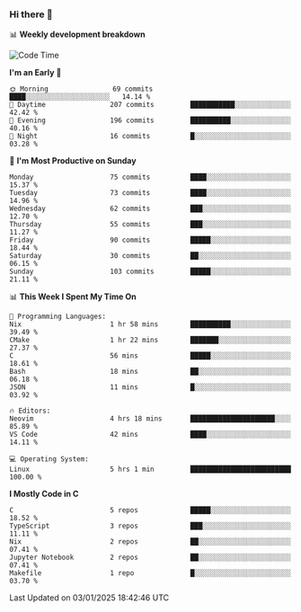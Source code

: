 ### Hi there 👋

📊 **Weekly development breakdown**
<!--START_SECTION:waka-->
![Code Time](http://img.shields.io/badge/Code%20Time-317%20hrs%2034%20mins-blue)

**I'm an Early 🐤** 

```text
🌞 Morning                69 commits          ████░░░░░░░░░░░░░░░░░░░░░   14.14 % 
🌆 Daytime                207 commits         ███████████░░░░░░░░░░░░░░   42.42 % 
🌃 Evening                196 commits         ██████████░░░░░░░░░░░░░░░   40.16 % 
🌙 Night                  16 commits          █░░░░░░░░░░░░░░░░░░░░░░░░   03.28 % 
```
📅 **I'm Most Productive on Sunday** 

```text
Monday                   75 commits          ████░░░░░░░░░░░░░░░░░░░░░   15.37 % 
Tuesday                  73 commits          ████░░░░░░░░░░░░░░░░░░░░░   14.96 % 
Wednesday                62 commits          ███░░░░░░░░░░░░░░░░░░░░░░   12.70 % 
Thursday                 55 commits          ███░░░░░░░░░░░░░░░░░░░░░░   11.27 % 
Friday                   90 commits          █████░░░░░░░░░░░░░░░░░░░░   18.44 % 
Saturday                 30 commits          ██░░░░░░░░░░░░░░░░░░░░░░░   06.15 % 
Sunday                   103 commits         █████░░░░░░░░░░░░░░░░░░░░   21.11 % 
```


📊 **This Week I Spent My Time On** 

```text
💬 Programming Languages: 
Nix                      1 hr 58 mins        ██████████░░░░░░░░░░░░░░░   39.49 % 
CMake                    1 hr 22 mins        ███████░░░░░░░░░░░░░░░░░░   27.37 % 
C                        56 mins             █████░░░░░░░░░░░░░░░░░░░░   18.61 % 
Bash                     18 mins             ██░░░░░░░░░░░░░░░░░░░░░░░   06.18 % 
JSON                     11 mins             █░░░░░░░░░░░░░░░░░░░░░░░░   03.92 % 

🔥 Editors: 
Neovim                   4 hrs 18 mins       █████████████████████░░░░   85.89 % 
VS Code                  42 mins             ████░░░░░░░░░░░░░░░░░░░░░   14.11 % 

💻 Operating System: 
Linux                    5 hrs 1 min         █████████████████████████   100.00 % 
```

**I Mostly Code in C** 

```text
C                        5 repos             █████░░░░░░░░░░░░░░░░░░░░   18.52 % 
TypeScript               3 repos             ███░░░░░░░░░░░░░░░░░░░░░░   11.11 % 
Nix                      2 repos             ██░░░░░░░░░░░░░░░░░░░░░░░   07.41 % 
Jupyter Notebook         2 repos             ██░░░░░░░░░░░░░░░░░░░░░░░   07.41 % 
Makefile                 1 repo              █░░░░░░░░░░░░░░░░░░░░░░░░   03.70 % 
```




 Last Updated on 03/01/2025 18:42:46 UTC
<!--END_SECTION:waka-->
<!--
**R-enanVieira/R-enanVieira** is a ✨ _special_ ✨ repository because its `README.md` (this file) appears on your GitHub profile.

Here are some ideas to get you started:

- 🔭 I’m currently working on ...
- 🌱 I’m currently learning ...
- 👯 I’m looking to collaborate on ...
- 🤔 I’m looking for help with ...
- 💬 Ask me about ...
- 📫 How to reach me: ...
- 😄 Pronouns: ...
- ⚡ Fun fact: ...
-->
